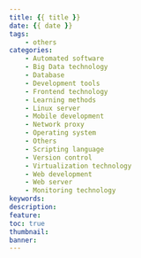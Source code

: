 ```yaml
---
title: {{ title }}
date: {{ date }}
tags:
    - others
categories:
    - Automated software
    - Big Data technology
    - Database
    - Development tools
    - Frontend technology
    - Learning methods
    - Linux server
    - Mobile development
    - Network proxy
    - Operating system
    - Others
    - Scripting language
    - Version control
    - Virtualization technology
    - Web development
    - Web server
    - Monitoring technology
keywords: 
description: 
feature:
toc: true
thumbnail: 
banner:
---
```


